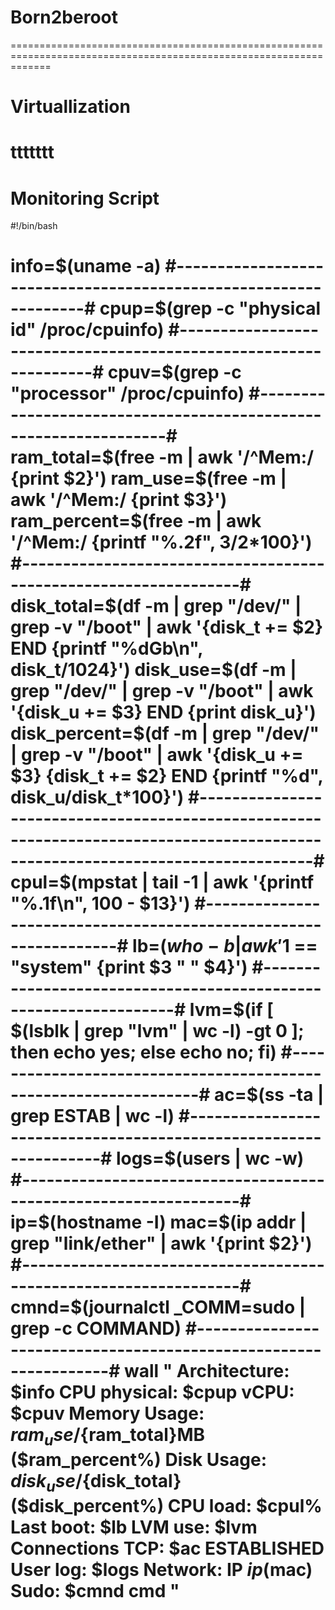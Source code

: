 # Born2beroot
===================================================================================================================
# Virtuallization
  ttttttt
===================================================================================================================
# Monitoring Script

#!/bin/bash

info=$(uname -a)
#-----------------------------------------------------------------#
cpup=$(grep -c "physical id" /proc/cpuinfo)
#-----------------------------------------------------------------#
cpuv=$(grep -c "processor" /proc/cpuinfo)
#-----------------------------------------------------------------#
ram_total=$(free -m | awk '/^Mem:/ {print $2}')
ram_use=$(free -m | awk '/^Mem:/ {print $3}')
ram_percent=$(free -m | awk '/^Mem:/ {printf "%.2f", $3/$2*100}')
#-----------------------------------------------------------------#
disk_total=$(df -m | grep "/dev/" | grep -v "/boot" | awk '{disk_t += $2} END {printf "%dGb\n", disk_t/1024}')
disk_use=$(df -m | grep "/dev/" | grep -v "/boot" | awk '{disk_u += $3} END {print disk_u}')
disk_percent=$(df -m | grep "/dev/" | grep -v "/boot" | awk '{disk_u += $3} {disk_t += $2} END {printf "%d", disk_u/disk_t*100}')
#--------------------------------------------------------------------------------------------------------------------------------#
cpul=$(mpstat | tail -1 | awk '{printf "%.1f\n", 100 - $13}')
#-----------------------------------------------------------------#
lb=$(who -b | awk '$1 == "system" {print $3 " " $4}')
#-----------------------------------------------------------------#
lvm=$(if [ $(lsblk | grep "lvm" | wc -l) -gt 0 ]; then echo yes; else echo no; fi)
#-----------------------------------------------------------------#
ac=$(ss -ta | grep ESTAB | wc -l)
#-----------------------------------------------------------------#
logs=$(users | wc -w)
#-----------------------------------------------------------------#
ip=$(hostname -I)
mac=$(ip addr | grep "link/ether" | awk '{print $2}')
#-----------------------------------------------------------------#
cmnd=$(journalctl _COMM=sudo | grep -c COMMAND)
#-----------------------------------------------------------------#
wall "	Architecture: $info
	CPU physical: $cpup
	vCPU: $cpuv
	Memory Usage: $ram_use/${ram_total}MB ($ram_percent%)
	Disk Usage: $disk_use/${disk_total} ($disk_percent%)
	CPU load: $cpul%
	Last boot: $lb
	LVM use: $lvm
	Connections TCP: $ac ESTABLISHED
	User log: $logs
	Network: IP $ip ($mac)
	Sudo: $cmnd cmd "
 ===================================================================================================================
